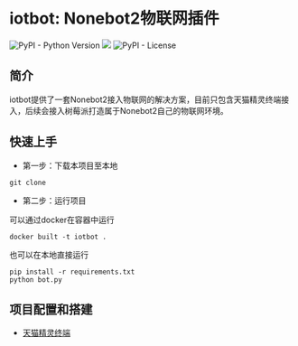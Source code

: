 # iotbot: Nonebot2物联网插件

 ![PyPI - Python Version](https://img.shields.io/pypi/pyversions/nonebot2) ![](https://img.shields.io/badge/nonebot2-plugin-green) ![PyPI - License](https://img.shields.io/pypi/l/nonebot-plugin-iot)

## 简介

iotbot提供了一套Nonebot2接入物联网的解决方案，目前只包含天猫精灵终端接入，后续会接入树莓派打造属于Nonebot2自己的物联网环境。

## 快速上手

- 第一步：下载本项目至本地

```shell script
git clone
```

- 第二步：运行项目

可以通过docker在容器中运行
```shell script
docker built -t iotbot .
```

也可以在本地直接运行
```shell script
pip install -r requirements.txt
python bot.py
```

## 项目配置和搭建

- [天猫精灵终端](./docs/ali_genie.md)
